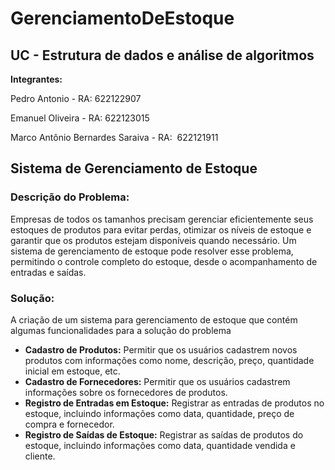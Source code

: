 # GerenciamentoDeEstoque

## UC - Estrutura de dados e análise de algoritmos

**Integrantes:**

Pedro Antonio - RA: 622122907

Emanuel Oliveira - RA: 622123015

Marco Antônio Bernardes Saraiva - RA:  622121911

## **Sistema de Gerenciamento de Estoque**

### **Descrição do Problema:**

Empresas de todos os tamanhos precisam gerenciar eficientemente seus estoques de produtos para evitar perdas, otimizar os níveis de estoque e garantir que os produtos estejam disponíveis quando necessário. Um sistema de gerenciamento de estoque pode resolver esse problema, permitindo o controle completo do estoque, desde o acompanhamento de entradas e saídas.

### **Solução:**

A criação de um sistema para gerenciamento de estoque que contém algumas funcionalidades para a solução do problema

- **Cadastro de Produtos:** Permitir que os usuários cadastrem novos produtos com informações como nome, descrição, preço, quantidade inicial em estoque, etc.
- **Cadastro de Fornecedores:** Permitir que os usuários cadastrem informações sobre os fornecedores de produtos.
- **Registro de Entradas em Estoque:** Registrar as entradas de produtos no estoque, incluindo informações como data, quantidade, preço de compra e fornecedor.
- **Registro de Saídas de Estoque:** Registrar as saídas de produtos do estoque, incluindo informações como data, quantidade vendida e cliente.